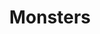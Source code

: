 ---
title: "Monsters"
draft: false
slug: "monsters"
weight: "4"
aliases:
- "/work/illustration/monsters-01/"
- "/work/illustration/monsters-02/"
- "/work/illustration/monsters-03/"
thumbnail: "illustrations/thumbnail_monsters-01.gif"
mainpage: true
related: true

header: {
	titleimage: "illustrations/project-title_monsters.png"
}

block_selected: {
	description: "(description coming soon)",
	bgcolor: "#fff",
	img: [ 
		{class: "gallery-col-12", path: "illustrations/illustration_004.jpg"},
		{class: "gallery-col-12", path: "illustrations/illustration_013.jpg"},
		{class: "gallery-col-12", path: "illustrations/illustration_015.jpg"},
		{class: "gallery-col-12", path: "illustrations/illustration_011.png"},
		{class: "gallery-col-12", path: "illustrations/illustration_022.png"},
		{class: "gallery-col-12", path: "illustrations/work_illustration_monsters-10.png"},
		{class: "gallery-col-12", path: "illustrations/work_illustration_monsters.jpg"},
	]
}

---
